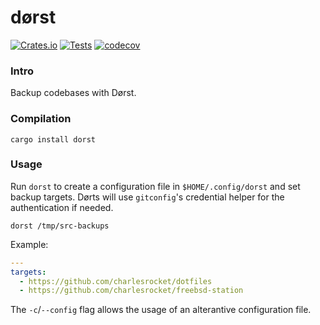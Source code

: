 # dørst
[![Crates.io](https://img.shields.io/crates/v/dorst)](https://crates.io/crates/dorst)
[![Tests](https://github.com/charlesrocket/dorst/actions/workflows/tests.yml/badge.svg?branch=trunk)](https://github.com/charlesrocket/dorst/actions/workflows/tests.yml)
[![codecov](https://codecov.io/gh/charlesrocket/dorst/branch/trunk/graph/badge.svg)](https://codecov.io/gh/charlesrocket/dorst)
### Intro

Backup codebases with Dørst.

### Compilation

```
cargo install dorst
```

### Usage

Run `dorst` to create a configuration file in `$HOME/.config/dorst` and set backup targets. Dørts will use `gitconfig`'s credential helper for the authentication if needed.

`dorst /tmp/src-backups`

Example:

```yaml
---
targets:
  - https://github.com/charlesrocket/dotfiles
  - https://github.com/charlesrocket/freebsd-station
```

The `-c`/`--config` flag allows the usage of an alterantive configuration file.
